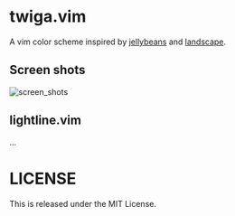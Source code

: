 # twiga.vim

A vim color scheme inspired by [jellybeans][] and [landscape][].

## Screen shots

![screen_shots](https://cloud.githubusercontent.com/assets/4939774/5169286/5399b730-7449-11e4-92a8-36d32a13b38c.png)

## lightline.vim

...

# LICENSE

This is released under the MIT License.

[jellybeans]: https://github.com/nanotech/jellybeans.vim
[landscape]: https://github.com/itchyny/landscape.vim
